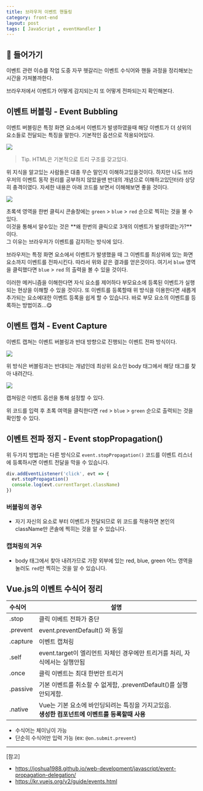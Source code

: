 ```yaml
---
title: 브라우저 이벤트 핸들링
category: front-end
layout: post
tags: [ JavaScript , eventHandler ]
---
```


## 📖 들어가기

이벤트 관련 이슈를 작업 도중 자꾸 헷갈리는 이벤트 수식어와 핸들 과정을 정리해보는 시간을 가져볼까한다.

브라우저에서 이벤트가 어떻게 감지되는지 또 어떻게 전파되는지 확인해본다.

## 이벤트 버블링 - Event Bubbling

이벤트 버블링은 특정 화면 요소에서 이벤트가 발생하였을때 해당 이벤트가 더 상위의 요소들로 전달되는 특징을 말한다.
기본적인 옵션으로 적용되어있다.

![](https://velog.velcdn.com/images/253eosam/post/9775b9df-8ae7-41c2-825f-aac53ada52c8/image.png)

> Tip. HTML은 기본적으로 트리 구조를 갖고있다.

위 지식을 알고있는 사람들은 대충 무슨 말인지 이해하고있을것이다.
하지만 나도 브라우저의 이벤트 동작 원리를 공부하지 않았을땐 반대의 개념으로 이해하고있던터라 상당히 충격이였다.
자세한 내용은 아래 코드를 보면서 이해해보면 좋을 것이다.

![](https://velog.velcdn.com/images/253eosam/post/f1bb84f1-3578-4811-ae42-af8410d84111/image.png)

초록색 영역을 한번 클릭시 콘솔창에는 `green` > `blue` > `red` 순으로 찍히는 것을 불 수있다. <br>
이것을 통해서 알수있는 것은 **왜 한번의 클릭으로 3개의 이벤트가 발생하였는가?**이다. <br>
그 이유는 브라우저가 이벤트를 감지하는 방식에 있다.

브라우저는 특정 화면 요소에서 이벤트가 발생했을 때 그 이벤트를 최상위에 있는 화면 요소까지 이벤트를 전파시킨다.
따라서 위와 같은 결과를 얻은것이다. 여기서 `blue` 영역을 클릭했다면 `blue` > `red` 의 출력을 볼 수 있을 것이다.

이러한 메커니즘을 이해한다면 자식 요소를 제어하다 부모요소에 등록된 이벤트가 실행되는 현상을 이해할 수 있을 것이다.
또 이벤트를 등록할때 위 방식을 이용한다면 새롭게 추가되는 요소에대한 이벤트 등록을 쉽게 할 수 있습니다. 바로 부모 요소의 이벤트를 등록하는 방법이죠...😋

## 이벤트 캡쳐 - Event Capture

이벤트 캡쳐는 이벤트 버블링과 반대 방향으로 진행되는 이벤트 전파 방식이다.

![](https://velog.velcdn.com/images/253eosam/post/1d753254-59bb-4f08-9dee-cbf6a1e0552a/image.png)

위 방식은 버블링과는 반대되는 개념인데 최상위 요소인 body 태그에서 해당 태그를 찾아 내려간다.

![](https://velog.velcdn.com/images/253eosam/post/9f675120-032d-45c5-a397-5e2b06f0b619/image.png)

캡쳐링은 이벤트 옵션을 통해 설정할 수 있다.

위 코드를 입력 후 초록 여역을 클릭한다면 `red` > `blue` > `green` 순으로 출력되는 것을 확인할 수 있다.

## 이벤트 전파 정지 - Event stopPropagation()

위 두가지 방법과는 다른 방식으로 `event.stopPropagation()` 코드를 이벤트 리스너에 등록하시면 이벤트 전달을 막을 수 있습니다.

```js
div.addEventListener('click', evt => {
  evt.stopPropagation()
  console.log(evt.currentTarget.className)
})
```

### 버블링의 경우

- 자기 자신의 요소로 부터 이벤트가 전달되므로 위 코드를 적용하면 본인의 className만 콘솔에 찍히는 것을 알 수 있습니다.

### 캡쳐링의 겨우

- body 태그에서 찾아 내려가므로 가장 외부에 있는 red, blue, green 어느 영역을 눌러도 `red`만 찍히는 것을 알 수 있습니다.

## Vue.js의 이벤트 수식어 정리

| 수식어   | 설명                                                                                               |
| :------- | -------------------------------------------------------------------------------------------------- |
| .stop    | 클릭 이베트 전파가 중단                                                                            |
| .prevent | event.preventDefault() 와 동일                                                                     |
| .capture | 이벤트 캡쳐링                                                                                      |
| .self    | event.target이 엘리먼트 자체인 경우에만 트리거를 처리, 자식에서는 실행안됨                         |
| .once    | 클릭 이벤트는 최대 한번만 트리거                                                                   |
| .passive | 기본 이벤트를 취소할 수 없게함, .preventDefault()를 실행 안되게함.                                 |
| .native  | Vue는 기본 요소에 바인딩되려는 특징을 가지고있음.<br> **생성한 컴포넌트에 이벤트를 등록할때 사용** |

- 수식어는 체이닝이 가능
- 단순히 수식어만 입력 가능 (ex: `@on.submit.prevent`)

---

[참고]

- <https://joshua1988.github.io/web-development/javascript/event-propagation-delegation/>
- <https://kr.vuejs.org/v2/guide/events.html>
